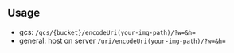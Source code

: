 ## Usage
* gcs: `/gcs/{bucket}/encodeUri(your-img-path)/?w=&h=`
* general: host on server `/uri/encodeUri(your-img-path)/?w=&h=`
